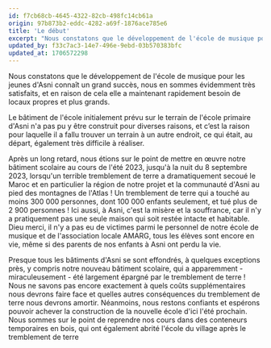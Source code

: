 ```yaml
---
id: f7cb68cb-4645-4322-82cb-498fc14cb61a
origin: 97b873b2-eddc-4282-a69f-1876ace785e6
title: 'Le début'
excerpt: "Nous constatons que le développement de l'école de musique pour les jeunes d'Asni connaît un grand succès, nous en sommes évidemment très satisfaits, et en raison de cela elle a maintenant rapidement besoin de locaux propres et plus grands."
updated_by: f33c7ac3-14e7-496e-9ebd-03b570383bfc
updated_at: 1706572298
---
```

Nous constatons que le développement de l'école de musique pour les jeunes d'Asni connaît un grand succès, nous en sommes évidemment très satisfaits, et en raison de cela elle a maintenant rapidement besoin de locaux propres et plus grands.

Le bâtiment de l'école initialement prévu sur le terrain de l'école primaire d'Asni n'a pas pu y être construit pour diverses raisons, et c’est la raison pour laquelle il a fallu trouver un terrain à un autre endroit, ce qui était, au départ, également très difficile à réaliser.

Après un long retard, nous étions sur le point de mettre en œuvre notre bâtiment scolaire au cours de l'été 2023, jusqu'à la nuit du 8 septembre 2023, lorsqu'un terrible tremblement de terre a dramatiquement secoué le Maroc et en particulier la région de notre projet et la communauté d'Asni au pied des montagnes de l'Atlas ! Un tremblement de terre qui a touché au moins 300 000 personnes, dont 100 000 enfants seulement, et tué plus de 2 900 personnes ! Ici aussi, à Asni, c'est la misère et la souffrance, car il n'y a pratiquement pas une seule maison qui soit restée intacte et habitable. Dieu merci, il n'y a pas eu de victimes parmi le personnel de notre école de musique et de l'association locale AMARG, tous les élèves sont encore en vie, même si des parents de nos enfants à Asni ont perdu la vie.

Presque tous les bâtiments d'Asni se sont effondrés, à quelques exceptions près, y compris notre nouveau bâtiment scolaire, qui a apparemment - miraculeusement - été largement épargné par le tremblement de terre ! Nous ne savons pas encore exactement à quels coûts supplémentaires nous devrons faire face et quelles autres conséquences du tremblement de terre nous devrons amortir. Néanmoins, nous restons confiants et espérons pouvoir achever la construction de la nouvelle école d'ici l'été prochain. Nous sommes sur le point de reprendre nos cours dans des conteneurs temporaires en bois, qui ont également abrité l'école du village après le tremblement de terre